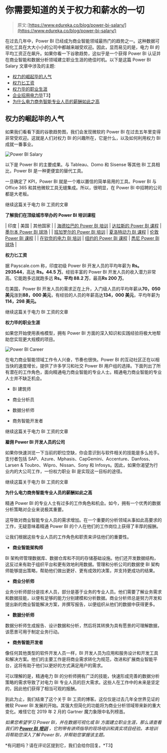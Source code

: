 # 你需要知道的关于权力和薪水的一切

> 原文:[https://www.edureka.co/blog/power-bi-salary/](https://www.edureka.co/blog/power-bi-salary/)

在过去几年中，Power BI 已经成为商业智能领域最热门的趋势之一。这种数据可视化工具在大大小小的公司中都越来越受欢迎。因此，显而易见的是，电力 BI 的平均工资正在飙升。如果你看一下谷歌趋势，这似乎是一个获得 Power BI 认证并在商业智能和数据分析领域建立职业生涯的绝佳时机。以下是这篇 Power BI Salary 文章中涉及的主题:

*   [权力的崛起毕的人气](#RiseofPowerBI%E2%80%99spopularity)
*   [权力匕工资](#PowerBISalary)
*   [权力毕的职业生涯](#ACareerinPowerBI)
*   [企业招用电力毕](#CompanieshiringinPowerBI)T3】
*   [为什么电力商务智能专业人员的薪酬如此之高](#WhyPowerBIprofessionalsarepaidsomuch)

## **权力的崛起毕的人气**

如果我们看看下面的谷歌趋势图，我们会发现微软的 Power BI 在过去五年里变得非常受欢迎。这就是人们对权力 BI 的兴趣所在，它是什么，以及如何利用权力 BI 成就一番事业。

![Power BI Salary](../Images/2a532dfe52105bfad65eb3666c682663.png)

以下是 Power BI 的主要成果。与 Tableau、Domo 和 Sisense 等其他 BI 工具相比，Power BI 是一种更便宜的替代工具。

一旦确定了 KPI，Power BI 就是一个难以置信的简单易用的工具。Power BI 与 Office 365 和其他微软工具无缝集成。所以，很明显，在 Power BI 中招聘的公司都是大老板。

继续这篇关于电力 BI 工资的文章

**了解我们在顶级城市举办的 Power BI 培训课程**

| 印度 | 美国 | 其他国家 |
| [海德拉巴的 Power BI 培训](https://www.edureka.co/power-bi-certification-training-hyderabad) | [达拉斯的 Power BI 课程](https://www.edureka.co/power-bi-certification-training-dallas) | [墨尔本 Power BI 球场](https://www.edureka.co/power-bi-certification-training-melbourne) |
| [班加罗尔的 Power BI 培训](https://www.edureka.co/power-bi-certification-training-bangalore) | [夏洛特动力 BI 课程](https://www.edureka.co/power-bi-certification-training-charlotte) | [伦敦 Power BI 课程](https://www.edureka.co/power-bi-certification-training-london) |
| [在钦奈的电力 BI 培训](https://www.edureka.co/power-bi-certification-training-chennai) | [纽约的 Power BI 课程](https://www.edureka.co/power-bi-certification-training-new-york-city) | [悉尼 Power BI 球场](https://www.edureka.co/power-bi-certification-training-sydney) |

**权力匕工资**

据 Payscale.com 称，印度初级 Power BI 开发人员的平均年薪为 **Rs。293544**，高达 **Rs。44.5 万**。经验丰富的 Power BI 开发人员的收入潜力非常高。它能跑多远就跑多远 **Rs。平均 88.2 万**，最高**Rs 200 万**。

在美国，Power BI 开发人员的需求正在上升，入门级人员的平均年薪从**70，050 美元**涨到**88，000 美元**，有经验的人员的年薪高达**134，000 美元**，平均年薪为**114，298 美元。**

继续这篇关于电力 BI 工资的文章

**权力毕的职业生涯**

如果您开始使用表格模型，拥有 Power BI 方面的深入知识和实践经验将极大地帮助您实现更大规模的项目。

![Power BI Career](../Images/bcbb40a0bf320b9d82bb4dbc30416480.png)

在电力商业智能领域工作令人兴奋，节奏也很快。Power BI 的互动社区正在以相当快的速度增长，提供了许多学习和社交 Power BI 用户组的选择。下面列出了所有潜在的工作角色，面向精通电力商业智能的专业人士。精通电力商业智能的专业人士并不缺乏机会。

*   BI 建筑师

*   商业分析员

*   数据分析师

*   商务智能开发者

继续这篇关于电力 BI 工资的文章

**雇佣 Power BI 开发人员的公司**

如果你快速浏览一下当前的职位空缺，你会意识到与软件相关的技能是多么抢手。支付者包括 SAP、Azure、Mphasis、CapGemini、Accenture、Danfoss、Larsen & Toubro、Wipro、Nissan、Sony 和 Infosys。因此，如果你渴望为行业内的大公司工作，一份权力职业 BI 是实现这一目标的途径。

继续这篇关于电力 BI 工资的文章

**为什么电力商务智能专业人员的薪酬如此之高**

精通 Power BI 的专业人士有过多的工作角色和机会。如今，拥有一个优秀的数据分析策略对企业来说极其重要。

这导致对商业智能专业人员的需求增加。在一个重要的分析领域从事如此高要求的工作，无疑意味着精通 Power BI 的个人在他们的工作岗位上获得了丰厚的报酬。

让我们根据这些专业人员的工作角色和职责来评估他们的重要性。

*   **商业智能架构师**

BI 架构师管理数据库、数据仓库和不同的存储基础设施。他们还开发数据结构，这反过来有助于组织平台和更有效地利用数据。管理和分析公司的数据使 BI 架构师能够提出策略，帮助他们做出更好、更有成效的决策，并支持更成功的结果。

*   **商业分析师**

业务分析师部分是技术人员，部分是基于业务的专业人员。他们需要了解业务需求和数据技能，以便有足够的能力分别建模和分析数据。商业分析师总是努力开发和提出新的商业智能解决方案，并撰写报告，以便组织从他们的数据中获得更多。

*   **数据分析师**

数据分析师生成报告、设计数据和分析，然后将其转换为具有愿景的可理解数据，该愿景可用于制定业务行动。

*   **商务智能开发者**

像任何其他类型的软件开发人员一样，BI 开发人员为应用和服务设计和开发工具和解决方案。他们的主要工作是将商业需求转化为规范，改进和扩展商业智能平台，这将有助于他们以更好的方式满足用户的需求。

可以理解的是，精通电力 BI 的分析师拥有广泛的技能，快速形成完善的数据分析策略的需求导致了对电力 BI 专业人员的巨大需求。这些人在工作中的未来是坚定的，因此他们获得了相当可观的报酬。

到此为止，我们结束了这个关于 BI 工资的博客。这仅仅是过去几年全世界见证的微软 Power BI 发展的开始。其强大但简化的功能将为商业分析领域带来新的重大变化。难怪它在 2019 年 2 月的 Gartner 魔力象限中名列榜首。

*如果您希望学习 Power BI，并在数据可视化或 BI 方面建立职业生涯，那么请查看我们的 [**Power BI 培训**](https://www.edureka.co/power-bi-certification-training) ，它附带有讲师指导的现场培训和真实项目经验。本培训将帮助您深入了解 Power BI，并帮助您掌握该主题。*

*有问题吗？请在评论区提到它，我们会给你回复。*T3】